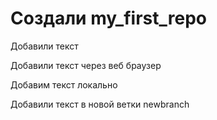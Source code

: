 ﻿#  Создали my_first_repo


Добавили текст

Добавили текст через веб браузер


Добавим текст локально


Добавили текст в новой ветки newbranch